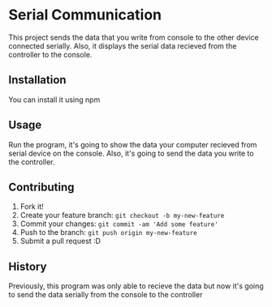 # Serial Communication

This project sends the data that you write from console to the other device connected serially. Also, it displays the serial data recieved from the controller to the console.

## Installation

You can install it using npm
## Usage

Run the program, it's going to show the data your computer recieved from serial device on the console. Also, it's going to send the data you write to the controller.

## Contributing

1. Fork it!
2. Create your feature branch: `git checkout -b my-new-feature`
3. Commit your changes: `git commit -am 'Add some feature'`
4. Push to the branch: `git push origin my-new-feature`
5. Submit a pull request :D

## History

Previously, this program was only able to recieve the data but now it's going to send the data serially from the console to the controller 
